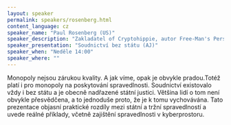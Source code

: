 ```yaml
---
layout: speaker
permalink: speakers/rosenberg.html
content_language: cz
speaker_name: "Paul Rosenberg (US)"
speaker_description: "Zakladatel of Cryptohippie, autor Free-Man's Perspective"
speaker_presentation: "Soudnictví bez státu (AJ)"
speaker_when: "Neděle 14:00"
speaker_where: ""
---
```


Monopoly nejsou zárukou kvality. A jak víme, opak je obvykle pradou.Totéž platí i pro monopoly na poskytování spravedlnosti. Soudnictví existovalo vždy i bez státu a je obecně nadřazené státní justici. Většina lidí o tom není obvykle přesvědčena, a to jednoduše proto, že je k tomu vychovávána. Tato prezentace objasní praktické rozdíly mezi státní a tržní spravedlností a uvede reálné příklady, včetně zajištění spravedlnosti v kyberprostoru.
